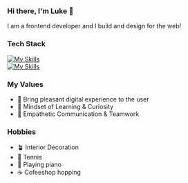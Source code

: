 ### Hi there, I'm Luke 👋

I am a frontend developer and I build and design for the web!


### Tech Stack
[![My Skills](https://skillicons.dev/icons?i=html,css,js,ts&perline=4)](https://skillicons.dev)<br>
[![My Skills](https://skillicons.dev/icons?i=react,redux,styledcomponents,tailwind,figma&perline=5)](https://skillicons.dev)<br>

### My Values
- 🙂 Bring pleasant digital experience to the user
- 🧪 Mindset of Learning & Curiosity
- 🦻 Empathetic Communication & Teamwork

### Hobbies
- 🪴 Interior Decoration
- 🎾 Tennis
- 🎹 Playing piano
- ☕️ Cofeeshop hopping

<!--
**tnamdevnote/tnamdevnote** is a ✨ _special_ ✨ repository because its `README.md` (this file) appears on your GitHub profile.

Here are some ideas to get you started:

- 🔭 I’m currently working on ...
- 🌱 I’m currently learning ...
- 👯 I’m looking to collaborate on ...
- 🤔 I’m looking for help with ...
- 💬 Ask me about ...
- 📫 How to reach me: ...
- 😄 Pronouns: ...
- ⚡ Fun fact: ...
-->
